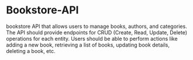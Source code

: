 # Bookstore-API
bookstore API that allows users to manage books, authors, and categories. The API should provide endpoints for CRUD (Create, Read, Update, Delete) operations for each entity. Users should be able to perform actions like adding a new book, retrieving a list of books, updating book details, deleting a book, etc.
